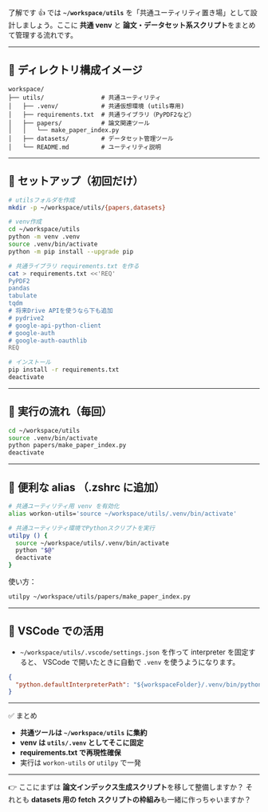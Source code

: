 了解です 👍
では **`~/workspace/utils`** を「共通ユーティリティ置き場」として設計しましょう。ここに **共通 venv** と **論文・データセット系スクリプト**をまとめて管理する流れです。

---

## 🔹 ディレクトリ構成イメージ

```
workspace/
├── utils/                # 共通ユーティリティ
│   ├── .venv/            # 共通仮想環境 (utils専用)
│   ├── requirements.txt  # 共通ライブラリ（PyPDF2など）
│   ├── papers/           # 論文関連ツール
│   │   └── make_paper_index.py
│   ├── datasets/         # データセット管理ツール
│   └── README.md         # ユーティリティ説明
```

---

## 🔹 セットアップ（初回だけ）

```bash
# utilsフォルダを作成
mkdir -p ~/workspace/utils/{papers,datasets}

# venv作成
cd ~/workspace/utils
python -m venv .venv
source .venv/bin/activate
python -m pip install --upgrade pip

# 共通ライブラリ requirements.txt を作る
cat > requirements.txt <<'REQ'
PyPDF2
pandas
tabulate
tqdm
# 将来Drive APIを使うなら下も追加
# pydrive2
# google-api-python-client
# google-auth
# google-auth-oauthlib
REQ

# インストール
pip install -r requirements.txt
deactivate
```

---

## 🔹 実行の流れ（毎回）

```bash
cd ~/workspace/utils
source .venv/bin/activate
python papers/make_paper_index.py
deactivate
```

---

## 🔹 便利な alias （.zshrc に追加）

```bash
# 共通ユーティリティ用 venv を有効化
alias workon-utils='source ~/workspace/utils/.venv/bin/activate'

# 共通ユーティリティ環境でPythonスクリプトを実行
utilpy () {
  source ~/workspace/utils/.venv/bin/activate
  python "$@"
  deactivate
}
```

使い方：

```bash
utilpy ~/workspace/utils/papers/make_paper_index.py
```

---

## 🔹 VSCode での活用

* `~/workspace/utils/.vscode/settings.json` を作って interpreter を固定すると、
  VSCode で開いたときに自動で `.venv` を使うようになります。

```json
{
  "python.defaultInterpreterPath": "${workspaceFolder}/.venv/bin/python"
}
```

---

✅ まとめ

* **共通ツールは `~/workspace/utils` に集約**
* **venv は `utils/.venv` としてそこに固定**
* **requirements.txt で再現性確保**
* 実行は `workon-utils` or `utilpy` で一発

---

👉 ここにまずは **論文インデックス生成スクリプト**を移して整備しますか？
それとも **datasets 用の fetch スクリプトの枠組み**も一緒に作っちゃいますか？
